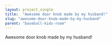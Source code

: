 ```yaml
---
layout: project_single
title:  "Awesome door knob made by my husband!"
slug: "awesome-door-knob-made-by-my-husband"
parent: "baseball-kids-room"
---
```

Awesome door knob made by my husband!